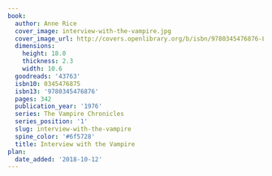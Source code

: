```yaml
---
book:
  author: Anne Rice
  cover_image: interview-with-the-vampire.jpg
  cover_image_url: http://covers.openlibrary.org/b/isbn/9780345476876-L.jpg
  dimensions:
    height: 18.0
    thickness: 2.3
    width: 10.6
  goodreads: '43763'
  isbn10: 0345476875
  isbn13: '9780345476876'
  pages: 342
  publication_year: '1976'
  series: The Vampire Chronicles
  series_position: '1'
  slug: interview-with-the-vampire
  spine_color: '#6f5728'
  title: Interview with the Vampire
plan:
  date_added: '2018-10-12'
---
```

